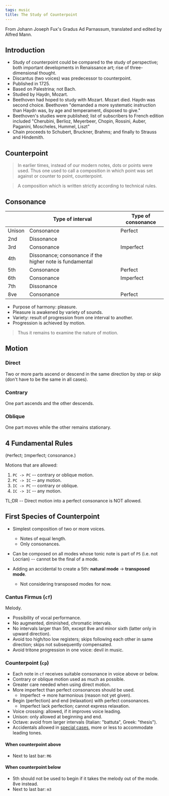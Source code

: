 ```yaml
---
tags: music
title: The Study of Counterpoint
---
```


From Johann Joseph Fux's Gradus Ad Parnassum, translated and edited by Alfred Mann.

## Introduction

- Study of counterpoint could be compared to the study of perspective; both important developments in Renaissance art; rise of three-dimensional thought.
- Discantus (two voices) was predecessor to counterpoint.
- Published in 1725.
- Based on Palestrina; not Bach.
- Studied by Haydn, Mozart.
- Beethoven had hoped to study with Mozart. Mozart died. Haydn was second choice. Beethoven "demanded a more systematic instruction than Haydn was, by age and temperament, disposed to give."
- Beethoven's studies were published; list of subscribers to French edition included "Cherubini, Berlioz, Meyerbeer, Chopin, Rossini, Auber, Paganini, Moscheles, Hummel, Liszt"
- Chain proceeds to Schubert, Bruckner, Brahms; and finally to Strauss and Hindemith.

## Counterpoint

> In earlier times, instead of our modern notes, dots or points were used. Thus one used to call a composition in which point was set against or counter to point, counterpoint.

> A composition which is written strictly according to technical rules.

## Consonance

|        | Type of interval                                         | Type of consonance |
| ------ | -------------------------------------------------------- | ------------------ |
| Unison | Consonance                                               | Perfect            |
| 2nd    | Dissonance                                               |                    |
| 3rd    | Consonance                                               | Imperfect          |
| 4th    | Dissonance; consonance if the higher note is fundamental |                    |
| 5th    | Consonance                                               | Perfect            |
| 6th    | Consonance                                               | Imperfect          |
| 7th    | Dissonance                                               |                    |
| 8ve    | Consonance                                               | Perfect            |

- Purpose of harmony: pleasure.
- Pleasure is awakened by variety of sounds.
- Variety: result of progression from one interval to another.
- Progression is achieved by motion.

> Thus it remains to examine the nature of motion.

## Motion

### Direct

Two or more parts ascend or descend in the same direction by step or skip (don't have to be the same in all cases).

### Contrary

One part ascends and the other descends.

### Oblique

One part moves while the other remains stationary.

## 4 Fundamental Rules

(`P`erfect; `I`mperfect; `C`onsonance.)

Motions that are allowed:

1. `PC -> PC` -- contrary or oblique motion.
2. `PC -> IC` -- any motion.
3. `IC -> PC` -- contrary or oblique.
4. `IC -> IC` -- any motion.

TL;DR -- Direct motion into a perfect consonance is NOT allowed.

## First Species of Counterpoint

- Simplest composition of two or more voices.

  - Notes of equal length.
  - Only consonances.

- Can be composed on all modes whose tonic note is part of `P5` (i.e. not Locrian) -- cannot be the final of a mode.

- Adding an accidental to create a 5th: **natural mode** -> **transposed mode**.
  - Not considering transposed modes for now.

### Cantus Firmus (`cf`)

Melody.

- Possibility of vocal performance.
- No augmented, diminished, chromatic intervals.
- No intervals larger than 5th, except 8ve and minor sixth (latter only in upward direction).
- Avoid too high/too low registers; skips following each other in same direction; skips not subsequently compensated.
- Avoid tritone progression in one voice: devil in music.

### Counterpoint (`cp`)

- Each note in `cf` receives suitable consonance in voice above or below.
- Contrary or oblique motion used as much as possible.
- Greater care needed when using direct motion.
- More imperfect than perfect consonances should be used.
  - Imperfect -> more harmonious (reason not yet given).
- Begin (perfection) and end (relaxation) with perfect consonances.
  - Imperfect lack perfection; cannot express relaxation.
- Voice crossing: allowed, if it improves voice leading.
- Unison: only allowed at beginning and end.
- Octave: avoid from larger intervals (Italian: "battuta", Greek: "thesis").
- Accidentals allowed in [special cases](https://music.stackexchange.com/questions/10733/accidentals-in-first-species-counterpoint), more or less to accommodate leading tones.

#### When counterpoint above

- Next to last bar: `M6`

#### When counterpoint below

- 5th should not be used to begin if it takes the melody out of the mode. 8ve instead.
- Next to last bar: `m3`

